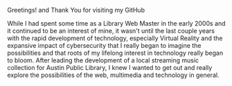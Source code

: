Greetings! and Thank You for visiting my GitHub 
<!--
**drkittendorf/drkittendorf** is a ✨ _special_ ✨ repository because its `README.md` (this file) appears on your GitHub profile.

Here are some ideas to get you started:

- 🔭 I’m currently working on ...
- 🌱 I’m currently learning ...
- 👯 I’m looking to collaborate on ...
- 🤔 I’m looking for help with ...
- 💬 Ask me about ...
- 📫 How to reach me: ...
- 😄 Pronouns: ...
- ⚡ Fun fact: ...
-->

While I had spent some time as a Library Web Master in the early 2000s and it continued to be an interest of mine, it wasn't until the last couple years with the rapid development of technology, especially Virtual Reality and the expansive impact of cybersecurity that I really began to imagine the possibilities and that roots of my lifelong interest in technology really began to bloom. After leading the development of a local streaming music collection for Austin Public Library, I knew I wanted to get out and really explore the possibilities of the web, multimedia and technology in general.
